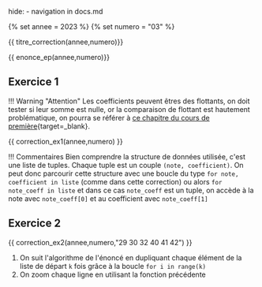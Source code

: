 hide: - navigation  in docs.md

{% set annee = 2023 %}
{% set numero = "03" %}


{{ titre_correction(annee,numero)}}

{{ enonce_ep(annee,numero)}}
 

## Exercice 1

!!! Warning "Attention"
    Les coefficients peuvent êtres des flottants, on doit tester si leur somme est nulle, or la comparaison de flottant est hautement problématique, on pourra se référer à [ce chapitre du cours de première](https://fabricenativel.github.io/Premiere/flottant/){target=_blank}.

{{ correction_ex1(annee,numero) }}


!!! Commentaires
    Bien comprendre la structure de données utilisée, c'est une liste de tuples. Chaque tuple est un couple `(note, coefficient)`. On peut donc parcourir cette structure avec une boucle du type `for note, coefficient in liste` (comme dans cette correction) ou alors `for note_coeff in liste` et dans ce cas `note_coeff` est un tuple, on accède à la note avec `note_coeff[0]` et au coefficient avec `note_coeff[1]`


## Exercice 2 
 

{{ correction_ex2(annee,numero,"29 30 32 40 41 42") }}

1. On suit l'algorithme de l'énoncé en dupliquant chaque élément de la liste de départ `k` fois grâce à la boucle `for i in range(k)`
2. On zoom chaque ligne en utilisant la fonction précédente 
